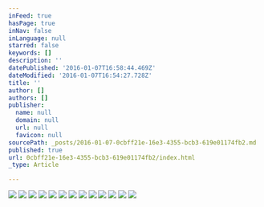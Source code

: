 ```yaml
---
inFeed: true
hasPage: true
inNav: false
inLanguage: null
starred: false
keywords: []
description: ''
datePublished: '2016-01-07T16:58:44.469Z'
dateModified: '2016-01-07T16:54:27.728Z'
title: ''
author: []
authors: []
publisher:
  name: null
  domain: null
  url: null
  favicon: null
sourcePath: _posts/2016-01-07-0cbff21e-16e3-4355-bcb3-619e01174fb2.md
published: true
url: 0cbff21e-16e3-4355-bcb3-619e01174fb2/index.html
_type: Article

---
```

![](https://the-grid-user-content.s3-us-west-2.amazonaws.com/9e830043-7c22-40ee-ae72-f8cb4377e37f.jpg)
![](https://the-grid-user-content.s3-us-west-2.amazonaws.com/5482f5b6-fc02-4253-8714-8133ff52a67c.jpg)
![](https://the-grid-user-content.s3-us-west-2.amazonaws.com/5af41b93-edd0-49b0-9b66-2fe6abd59c05.jpg)
![](https://the-grid-user-content.s3-us-west-2.amazonaws.com/e6ba8e57-55a4-4efb-89e6-e8da07514bf4.jpg)
![](https://the-grid-user-content.s3-us-west-2.amazonaws.com/1c96e3dd-3812-41b1-8c41-56772408adfd.jpg)
![](https://the-grid-user-content.s3-us-west-2.amazonaws.com/350c3235-51fe-441f-b251-15a05c2583ea.jpg)
![](https://the-grid-user-content.s3-us-west-2.amazonaws.com/b0c8e18f-f4d8-46ad-bb41-a90a394aa6cc.jpg)
![](https://the-grid-user-content.s3-us-west-2.amazonaws.com/ac7ca10b-ac9f-4ca5-a81c-cea3006a2d4e.jpg)
![](https://the-grid-user-content.s3-us-west-2.amazonaws.com/ea3ad783-03a4-4482-9ec2-990ddb4ce8ae.jpg)
![](https://the-grid-user-content.s3-us-west-2.amazonaws.com/2355e149-ffd6-4138-ba37-38a5dd075a4e.jpg)
![](https://the-grid-user-content.s3-us-west-2.amazonaws.com/9e9589b8-eab7-4c06-8cf1-d3df5ef4c5d0.jpg)
![](https://the-grid-user-content.s3-us-west-2.amazonaws.com/b43509bb-3f03-4f25-ac9b-e992c186d914.jpg)
![](https://the-grid-user-content.s3-us-west-2.amazonaws.com/6942f748-720b-4c1c-a4ae-62a926601557.jpg)